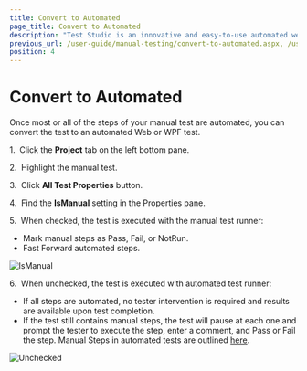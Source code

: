 ```yaml
---
title: Convert to Automated
page_title: Convert to Automated
description: "Test Studio is an innovative and easy-to-use automated web, WPF and load testing solution. Test Studio tests support essential technologies like ASP.NET AJAX, Silverlight, PHP and MVC. HTML5, Testing framework, functional testing, performance testing, load testing, exploratory testing, manual testing."
previous_url: /user-guide/manual-testing/convert-to-automated.aspx, /user-guide/manual-testing/convert-to-automated
position: 4
---
```

# Convert to Automated

Once most or all of the steps of your manual test are automated, you can convert the test to an automated Web or WPF test.

1.&nbsp; Click the **Project** tab on the left bottom pane.

2.&nbsp; Highlight the manual test.

3.&nbsp; Click **All Test Properties** button.

4.&nbsp; Find the **IsManual** setting in the Properties pane.

5.&nbsp; When checked, the test is executed with the manual test runner:

- Mark manual steps as Pass, Fail, or NotRun.
- Fast Forward automated steps.

![IsManual][1]

6.&nbsp; When unchecked, the test is executed with automated test runner:

- If all steps are automated, no tester intervention is required and results are available upon test completion. 
- If the test still contains manual steps, the test will pause at each one and prompt the tester to execute the step, enter a comment, and Pass or Fail the step. Manual Steps in automated tests are outlined <a href="/features/custom-steps/manual-step" target="_blank">here</a>. 

![Unchecked][2]

[1]: /img/features/testing-types/manual-testing/convert-automated/fig1.png
[2]: /img/features/testing-types/manual-testing/convert-automated/fig2.png

